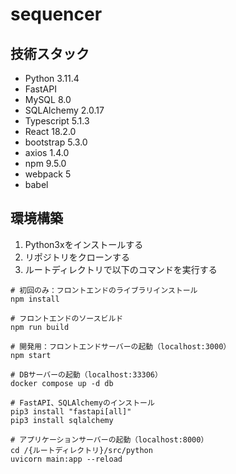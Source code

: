# sequencer

## 技術スタック

- Python 3.11.4
- FastAPI
- MySQL 8.0
- SQLAlchemy 2.0.17
- Typescript 5.1.3
- React 18.2.0
- bootstrap 5.3.0
- axios 1.4.0
- npm 9.5.0
- webpack 5
- babel
  
## 環境構築

1. Python3xをインストールする
2. リポジトリをクローンする
3. ルートディレクトリで以下のコマンドを実行する

```
# 初回のみ：フロントエンドのライブラリインストール
npm install

# フロントエンドのソースビルド
npm run build

# 開発用：フロントエンドサーバーの起動（localhost:3000）
npm start

# DBサーバーの起動（localhost:33306）
docker compose up -d db

# FastAPI、SQLAlchemyのインストール
pip3 install "fastapi[all]"
pip3 install sqlalchemy

# アプリケーションサーバーの起動（localhost:8000）
cd /{ルートディレクトリ}/src/python
uvicorn main:app --reload
```
